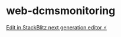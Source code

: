 # web-dcmsmonitoring

[Edit in StackBlitz next generation editor ⚡️](https://stackblitz.com/~/github.com/dcms-world/web-dcmsmonitoring)

